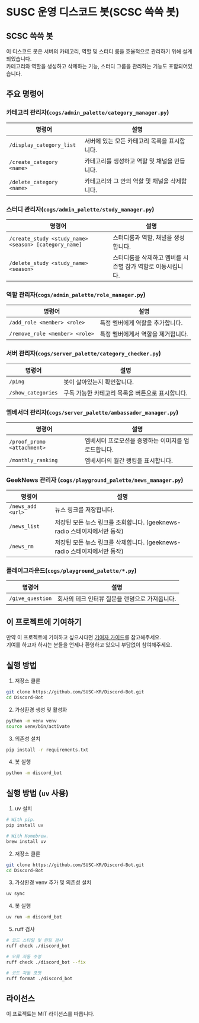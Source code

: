 # SUSC 운영 디스코드 봇(SCSC 쓱쓱 봇)

## SCSC 쓱쓱 봇

이 디스코드 봇은 서버의 카테고리, 역할 및 스터디 룸을 효율적으로 관리하기 위해 설계 되었습니다.  
카테고리와 역할을 생성하고 삭제하는 기능, 스터디 그룹을 관리하는 기능도 포함되어있습니다.

## 주요 명령어

### 카테고리 관리자(`cogs/admin_palette/category_manager.py`)

| 명령어                    | 설명                                          |
| ------------------------- | --------------------------------------------- |
| `/display_category_list`  | 서버에 있는 모든 카테고리 목록을 표시합니다.  |
| `/create_category <name>` | 카테고리를 생성하고 역할 및 채널을 만듭니다.  |
| `/delete_category <name>` | 카테고리와 그 안의 역할 및 채널을 삭제합니다. |

### 스터디 관리자(`cogs/admin_palette/study_manager.py`)

| 명령어                                                | 설명                                                        |
| ----------------------------------------------------- | ----------------------------------------------------------- |
| `/create_study <study_name> <season> [category_name]` | 스터디룸과 역할, 채널을 생성합니다.                         |
| `/delete_study <study_name> <season>`                 | 스터디룸을 삭제하고 멤버를 시즌별 참가 역할로 이동시킵니다. |

### 역할 관리자(`cogs/admin_palette/role_manager.py`)

| 명령어                         | 설명                               |
| ------------------------------ | ---------------------------------- |
| `/add_role <member> <role>`    | 특정 멤버에게 역할을 추가합니다.   |
| `/remove_role <member> <role>` | 특정 멤버에게서 역할을 제거합니다. |

### 서버 관리자(`cogs/server_palette/category_checker.py`)

| 명령어             | 설명                                             |
| ------------------ | ------------------------------------------------ |
| `/ping`            | 봇이 살아있는지 확인합니다.                      |
| `/show_categories` | 구독 가능한 카테고리 목록을 버튼으로 표시합니다. |

### 엠베서더 관리자(`cogs/server_palette/ambassador_manager.py`)

| 명령어                      | 설명                                                |
| --------------------------- | --------------------------------------------------- |
| `/proof_promo <attachment>` | 엠베서더 프로모션을 증명하는 이미지를 업로드합니다. |
| `/monthly_ranking`          | 엠베서더의 월간 랭킹을 표시합니다.                  |

### GeekNews 관리자 (`cogs/playground_palette/news_manager.py`)

| 명령어            | 설명                                                                     |
| ----------------- | ------------------------------------------------------------------------ |
| `/news_add <url>` | 뉴스 링크를 저장합니다.                                                  |
| `/news_list`      | 저장된 모든 뉴스 링크를 조회합니다. (geeknews-radio 스테이지에서만 동작) |
| `/news_rm`        | 저장된 모든 뉴스 링크를 삭제합니다. (geeknews-radio 스테이지에서만 동작) |

### 플레이그라운드(`cogs/playground_palette/*.py`)

| 명령어           | 설명                                           |
| ---------------- | ---------------------------------------------- |
| `/give_question` | 회사의 테크 인터뷰 질문을 랜덤으로 가져옵니다. |

## 이 프로젝트에 기여하기

만약 이 프로젝트에 기여하고 싶으시다면 [기여자 가이드](CONTRIBUTING.md)를 참고해주세요.  
기여를 하고자 하시는 분들을 언제나 환영하고 있으니 부담없이 참여해주세요.

## 실행 방법

1. 저장소 클론

```bash
git clone https://github.com/SUSC-KR/Discord-Bot.git
cd Discord-Bot
```

2. 가상환경 생성 및 활성화

```bash
python -m venv venv
source venv/bin/activate
```

3. 의존성 설치

```bash
pip install -r requirements.txt
```

4. 봇 실행

```bash
python -m discord_bot
```

## 실행 방법 (`uv` 사용)

1. uv 설치

```bash
# With pip.
pip install uv

# With Homebrew.
brew install uv
```

2. 저장소 클론

```bash
git clone https://github.com/SUSC-KR/Discord-Bot.git
cd Discord-Bot
```

3. 가상환경 venv 추가 및 의존성 설치

```bash
uv sync
```

4. 봇 실행

```bash
uv run -m discord_bot
```

5. ruff 검사
```bash
# 코드 스타일 및 린팅 검사
ruff check ./discord_bot

# 오류 자동 수정
ruff check ./discord_bot --fix

# 코드 자동 포맷
ruff format ./discord_bot
```

## 라이선스

이 프로젝트는 MIT 라이선스를 따릅니다.